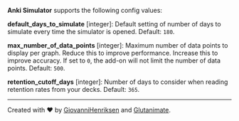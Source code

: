 **Anki Simulator** supports the following config values:

**default_days_to_simulate** [integer]: Default setting of number of days to simulate every time the simulator is opened. Default: `180`.

**max_number_of_data_points** [integer]: Maximum number of data points to display per graph. Reduce this to improve performance. Increase this to improve accuracy. If set to `0`, the add-on will not limit the number of data points. Default: `500`.

**retention_cutoff_days** [integer]: Number of days to consider when reading retention rates from your decks. Default: `365`.

---

Created with ❤️ by [GiovanniHenriksen](https://github.com/giovannihenriksen) and [Glutanimate](https://glutanimate.com).